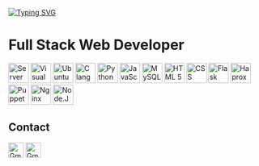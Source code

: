 [![Typing SVG](https://readme-typing-svg.demolab.com?font=Fira+Code&pause=1000&random=false&width=435&lines=Abdellatif+Hmiche;ALX+Software+Engineering+Student)](https://git.io/typing-svg)
# Full Stack Web Developer
<img src="https://www.iconpacks.net/icons/2/free-database-server-icon-2375-thumb.png" alt="Server Management" width="40"/> <img src="https://cdn-icons-png.freepik.com/512/5968/5968389.png" alt="Visual Studio" width="40"/> <img src="https://cdn.iconscout.com/icon/free/png-256/free-ubuntu-3521777-2945275.png" alt="Ubuntu" width="40"/> <img src="https://upload.wikimedia.org/wikipedia/commons/thumb/1/18/C_Programming_Language.svg/695px-C_Programming_Language.svg.png" alt="C language" width="40"/> <img src="https://upload.wikimedia.org/wikipedia/commons/thumb/c/c3/Python-logo-notext.svg/1869px-Python-logo-notext.svg.png" alt="Python 3" width="40"/> <img src="https://upload.wikimedia.org/wikipedia/commons/6/6a/JavaScript-logo.png" alt="JavaScript" width="40"/> <img src="https://pngimg.com/uploads/mysql/mysql_PNG23.png" alt="MySQL" width="40"/> <img src="https://cdn.pixabay.com/photo/2017/08/05/11/16/logo-2582748_960_720.png" alt="HTML 5" width="40"/> <img src="https://cdn.pixabay.com/photo/2017/08/05/11/16/logo-2582747_1280.png" alt="CSS" width="40"/> <img src="https://i.postimg.cc/qvPqRxTs/flask-by-example-python-web-framework-bottle-bottle-107264c2ff1189df7a9cdfeb3f2d31df.png" alt="Flask" width="40"/> <img src="https://cdn.icon-icons.com/icons2/2699/PNG/512/haproxy_logo_icon_171017.png" alt="Haproxy" width="40"/> <img src="https://www.svgrepo.com/show/354230/puppet-icon.svg" alt="Puppet" width="40"/> <img src="https://static-00.iconduck.com/assets.00/file-type-nginx-icon-1793x2048-yt5u3fm7.png" alt="Nginx" width="40"/> <img src="https://static-00.iconduck.com/assets.00/node-js-icon-454x512-nztofx17.png" alt="Node.JS" width="40"/>

## Contact
<a href="mailto: abdelt.2012@gmail.com"><img src="https://upload.wikimedia.org/wikipedia/commons/thumb/7/7e/Gmail_icon_%282020%29.svg/1280px-Gmail_icon_%282020%29.svg.png" alt="Gmail" width="30"/></a> <a href="https://www.linkedin.com/in/abdellatif-hmiche-3227291b7/"><img src="https://upload.wikimedia.org/wikipedia/commons/thumb/8/81/LinkedIn_icon.svg/1024px-LinkedIn_icon.svg.png" alt="Gmail" width="30"/></a>
